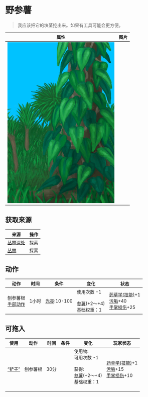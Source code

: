 # 野参薯  
> 我应该把它的块茎挖出来。如果有工具可能会更方便。  
  
  属性  |   图片   
 ----  |  ----:   
   |  ![](Sprite/YamPlant.png)   
  
## 获取来源  
来源  |  操作  
----  |  ----  
[丛林深处](DeepJungle.md)  |  探索  
[丛林](Jungle.md)  |  探索  
## 动作  
动作  |  时间  |  条件  |  变化  |  状态  
----  |  ----  |  ----  |  ----  |  ----  
刨参薯根<br>[手部动作](HandAction.md)  |  1小时  |  [光亮](Light.md):10-100  |  使用次数  -1<br><br>[参薯](Yam.md)(+2～+4)<br>基础权重：1<br>  |  [药草学(技能)](Skill_Herbology.md)+1<br>[污垢](Filth.md)+40<br>[手掌损伤](HandDamage.md)+25  
## 可拖入  
使用  |  动作  |  时间  |  条件  |  变化  |  玩家状态  
----  |  ----  |  ----  |  ----  |  ----  |  ----  
[“铲子”](tag_Shovel.md)  |  刨参薯根  |  30分  |    |  使用物:<br>可用次数  -1<br><br>获得:<br>[参薯](Yam.md)(+2～+4)<br>基础权重：1<br><br>  |  [药草学(技能)](Skill_Herbology.md)+1<br>[污垢](Filth.md)+15<br>[手掌损伤](HandDamage.md)+10  
